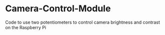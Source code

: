 # Camera-Control-Module
Code to use two potentiometers to control camera brightness and contrast on the Raspberry Pi
